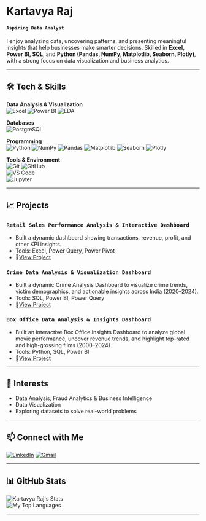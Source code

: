 # Kartavya Raj 

#### **`Aspiring Data Analyst`**

I enjoy analyzing data, uncovering patterns, and presenting meaningful insights that help businesses make smarter decisions. Skilled in **Excel, Power BI, SQL**, and **Python (Pandas, NumPy, Matplotlib, Seaborn, Plotly)**, with a strong focus on data visualization and business analytics.

---

## 🛠️ Tech & Skills

**Data Analysis & Visualization**  
![Excel](https://img.shields.io/badge/Excel-217346?style=for-the-badge&logo=microsoft-excel&logoColor=white) 
![Power BI](https://img.shields.io/badge/Power_BI-F2C811?style=for-the-badge&logo=microsoft-power-bi&logoColor=black) 
![EDA](https://img.shields.io/badge/EDA-4B0082?style=for-the-badge&logo=data:image/png;base64,iVBORw0KGgo)  

**Databases**  
![PostgreSQL](https://img.shields.io/badge/PostgreSQL-316192?style=for-the-badge&logo=postgresql&logoColor=white)  

**Programming**  
![Python](https://img.shields.io/badge/Python-3776AB?style=for-the-badge&logo=python&logoColor=white) 
![NumPy](https://img.shields.io/badge/NumPy-013243?style=for-the-badge&logo=numpy&logoColor=white) 
![Pandas](https://img.shields.io/badge/Pandas-150458?style=for-the-badge&logo=pandas&logoColor=white) 
![Matplotlib](https://img.shields.io/badge/Matplotlib-F1A53B?style=for-the-badge&logo=matplotlib&logoColor=white) 
![Seaborn](https://img.shields.io/badge/Seaborn-4C77A0?style=for-the-badge&logo=seaborn&logoColor=white) 
![Plotly](https://img.shields.io/badge/Plotly-3F4F75?style=for-the-badge&logo=plotly&logoColor=white)


**Tools & Environment**  
![Git](https://img.shields.io/badge/Git-F05032?style=for-the-badge&logo=git&logoColor=white) 
![GitHub](https://img.shields.io/badge/GitHub-181717?style=for-the-badge&logo=github&logoColor=white)  
![VS Code](https://img.shields.io/badge/VS_Code-007ACC?style=for-the-badge&logo=visual-studio-code&logoColor=white)  
![Jupyter](https://img.shields.io/badge/Jupyter-F37626?style=for-the-badge&logo=jupyter&logoColor=white)  

---

## 📈 Projects

### **`Retail Sales Performance Analysis & Interactive Dashboard`**
- Built a dynamic dashboard showing transactions, revenue, profit, and other KPI insights.  
- Tools: Excel, Power Query, Power Pivot
- 🔗[View Project](https://github.com/kartavyaraj/Excel_Project-Retail_Sales_Dashboard-)

### **`Crime Data Analysis & Visualization Dashboard`**
- Built a dynamic Crime Analysis Dashboard to visualize crime trends, victim demographics, and actionable insights across India (2020–2024).  
- Tools: SQL, Power BI, Power Query
- 🔗[View Project](https://github.com/kartavyaraj/SQL_PowerBI_Project-Crime_Analysis_Report_Dashboard)

### **`Box Office Data Analysis & Insights Dashboard`**
- Built an interactive Box Office Insights Dashboard to analyze global movie performance, uncover revenue trends, and highlight top-rated and high-grossing films (2000–2024). 
- Tools: Python, SQL, Power BI
- 🔗[View Project](https://github.com/kartavyaraj/Python_SQL_PowerBI_Project-Box_Office_Insights_Dashboard) 

---

## 🌟 Interests

- Data Analysis, Fraud Analytics & Business Intelligence  
- Data Visualization
- Exploring datasets to solve real-world problems 

---

## 📫 Connect with Me

[![LinkedIn](https://skillicons.dev/icons?i=linkedin&theme=light)](https://www.linkedin.com/in/kartavyaraj)
[![Gmail](https://skillicons.dev/icons?i=gmail&theme=light)](mailto:kartavyarajput108@gmail.com)


---

## 📊 GitHub Stats

![Kartavya Raj's Stats](https://github-readme-stats.vercel.app/api?username=kartavyaraj&show_icons=true&theme=radical&cache_seconds=1800)  
![My Top Languages](https://github-readme-stats.vercel.app/api/top-langs/?username=kartavyaraj&layout=compact&theme=radical)  


---

